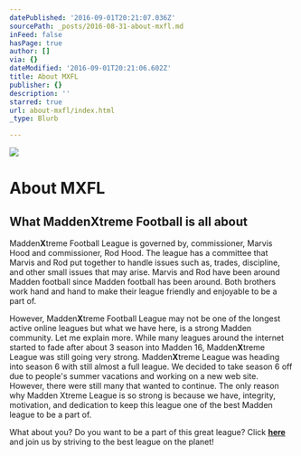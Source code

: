 ```yaml
---
datePublished: '2016-09-01T20:21:07.036Z'
sourcePath: _posts/2016-08-31-about-mxfl.md
inFeed: false
hasPage: true
author: []
via: {}
dateModified: '2016-09-01T20:21:06.602Z'
title: About MXFL
publisher: {}
description: ''
starred: true
url: about-mxfl/index.html
_type: Blurb

---
```

![](https://the-grid-user-content.s3-us-west-2.amazonaws.com/3e0b31e3-b9ad-45ba-a96e-d033565ad4f9.jpg)

# About MXFL

## What Madden**X**treme Football is all about

Madden**X**treme Football League is governed by, commissioner, Marvis Hood and commissioner, Rod Hood. The league has a committee that Marvis and Rod put together to handle issues such as, trades, discipline, and other small issues that may arise. Marvis and Rod have been around Madden football since Madden football has been around. Both brothers work hand and hand to make their league friendly and enjoyable to be a part of.

However, Madden**X**treme Football League may not be one of the longest active online leagues but what we have here, is a strong Madden community. Let me explain more. While many leagues around the internet started to fade after about 3 season into Madden 16, Madden**X**treme League was still going very strong. Madden**X**treme League was heading into season 6 with still almost a full league. We decided to take season 6 off due to people's summer vacations and working on a new web site. However, there were still many that wanted to continue. The only reason why Madden Xtreme League is so strong is because we have, integrity, motivation, and dedication to keep this league one of the best Madden league to be a part of.

What about you? Do you want to be a part of this great league? Click **[here][0]** and join us by striving to the best league on the planet!

[0]: http://maddenxtremefootball.net/Contact.html "JOIN!!"